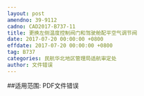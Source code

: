 ```yaml
---
layout: post
amendno: 39-9112
cadno: CAD2017-B737-11
title: 更换左侧温度控制阀门和驾驶舱配平空气调节阀
date: 2017-07-20 00:00:00 +0800
effdate: 2017-07-20 00:00:00 +0800
tag: B737
categories: 民航华北地区管理局适航审定处
author: 文件错误
---
```


##适用范围:
PDF文件错误


